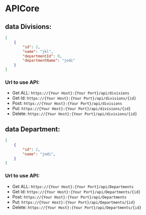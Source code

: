 # APICore

## data Divisions:

```json
[
    {
        "id": 2,
        "name": "jkl",
        "departmentId": 0,
        "departmentName": "jodi"
    }
]
```

### Url to use API:

- Get ALL: `https://{Your Host}:{Your Port}/api/divisions`
- Get Id: `https://{Your Host}:{Your Port}/api/divisions/{id}`
- Post: `https://{Your Host}:{Your Port}/api/divisions`
- Put: `https://{Your Host}:{Your Port}/api/divisions/{id}`
- Delete: `https://{Your Host}:{Your Port}/api/divisions/{id}`

## data Department:

```json
[
    {
        "id": 2,
        "name": "jodi",
    }
]
```

### Url to use API:

- Get ALL: `https://{Your Host}:{Your Port}/api/Departments`
- Get Id: `https://{Your Host}:{Your Port}/api/Departments/{id}`
- Post: `https://{Your Host}:{Your Port}/api/Departments`
- Put: `https://{Your Host}:{Your Port}/api/Departments/{id}`
- Delete: `https://{Your Host}:{Your Port}/api/Departments/{id}`
